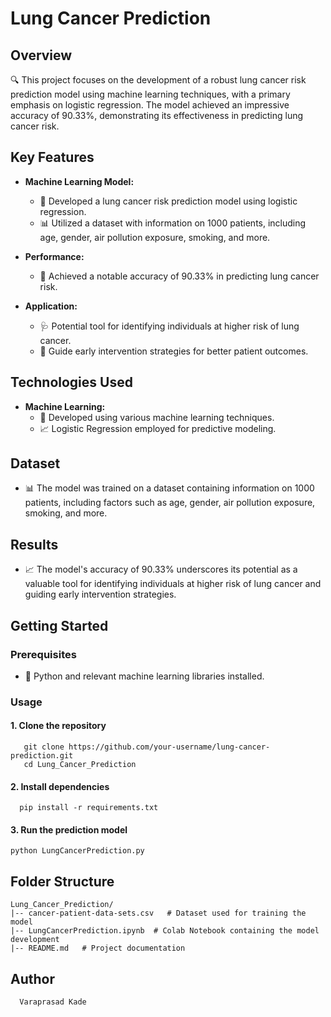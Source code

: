 # Lung Cancer Prediction

## Overview
🔍 This project focuses on the development of a robust lung cancer risk prediction model using machine learning techniques, with a primary emphasis on logistic regression. The model achieved an impressive accuracy of 90.33%, demonstrating its effectiveness in predicting lung cancer risk.

## Key Features

- **Machine Learning Model:**
  - 🤖 Developed a lung cancer risk prediction model using logistic regression.
  - 📊 Utilized a dataset with information on 1000 patients, including age, gender, air pollution exposure, smoking, and more.

- **Performance:**
  - 🎯 Achieved a notable accuracy of 90.33% in predicting lung cancer risk.

- **Application:**
  - 🩺 Potential tool for identifying individuals at higher risk of lung cancer.
  - 🚀 Guide early intervention strategies for better patient outcomes.

## Technologies Used

- **Machine Learning:**
  - 🤖 Developed using various machine learning techniques.
  - 📈 Logistic Regression employed for predictive modeling.

## Dataset
- 📊 The model was trained on a dataset containing information on 1000 patients, including factors such as age, gender, air pollution exposure, smoking, and more.

## Results
- 📈 The model's accuracy of 90.33% underscores its potential as a valuable tool for identifying individuals at higher risk of lung cancer and guiding early intervention strategies.

## Getting Started

### Prerequisites
- 🐍 Python and relevant machine learning libraries installed.

### Usage
  #### 1. Clone the repository
   
       git clone https://github.com/your-username/lung-cancer-prediction.git
       cd Lung_Cancer_Prediction

#### 2. Install dependencies
      pip install -r requirements.txt

#### 3. Run the prediction model
    python LungCancerPrediction.py
## Folder Structure
    Lung_Cancer_Prediction/
    |-- cancer-patient-data-sets.csv   # Dataset used for training the model
    |-- LungCancerPrediction.ipynb  # Colab Notebook containing the model development
    |-- README.md   # Project documentation
  
  
  ## Author
      Varaprasad Kade
